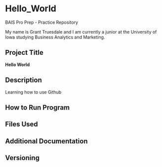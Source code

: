 # Hello_World
BAIS Pro Prep - Practice Repository

My name is Grant Truesdale and I am currently a junior at the University of Iowa studying Business Analytics and Marketing. 
## Project Title
**Hello World**
## Description
Learning how to use Github
## How to Run Program
## Files Used
## Additional Documentation
## Versioning
